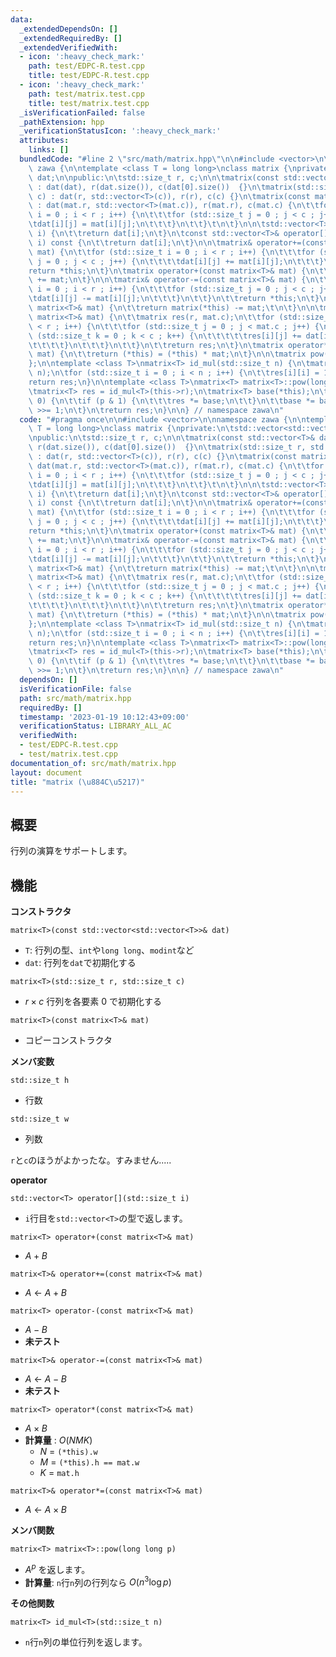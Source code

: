 ```yaml
---
data:
  _extendedDependsOn: []
  _extendedRequiredBy: []
  _extendedVerifiedWith:
  - icon: ':heavy_check_mark:'
    path: test/EDPC-R.test.cpp
    title: test/EDPC-R.test.cpp
  - icon: ':heavy_check_mark:'
    path: test/matrix.test.cpp
    title: test/matrix.test.cpp
  _isVerificationFailed: false
  _pathExtension: hpp
  _verificationStatusIcon: ':heavy_check_mark:'
  attributes:
    links: []
  bundledCode: "#line 2 \"src/math/matrix.hpp\"\n\n#include <vector>\n\nnamespace\
    \ zawa {\n\ntemplate <class T = long long>\nclass matrix {\nprivate:\n\tstd::vector<std::vector<T>>\
    \ dat;\n\npublic:\n\tstd::size_t r, c;\n\n\tmatrix(const std::vector<T>& dat)\
    \ : dat(dat), r(dat.size()), c(dat[0].size())  {}\n\tmatrix(std::size_t r, std::size_t\
    \ c) : dat(r, std::vector<T>(c)), r(r), c(c) {}\n\tmatrix(const matrix<T>& mat)\
    \ : dat(mat.r, std::vector<T>(mat.c)), r(mat.r), c(mat.c) {\n\t\tfor (std::size_t\
    \ i = 0 ; i < r ; i++) {\n\t\t\tfor (std::size_t j = 0 ; j < c ; j++) {\n\t\t\t\
    \tdat[i][j] = mat[i][j];\n\t\t\t}\n\t\t}\t\n\t}\n\n\tstd::vector<T>& operator[](std::size_t\
    \ i) {\n\t\treturn dat[i];\n\t}\n\tconst std::vector<T>& operator[](std::size_t\
    \ i) const {\n\t\treturn dat[i];\n\t}\n\n\tmatrix& operator+=(const matrix<T>&\
    \ mat) {\n\t\tfor (std::size_t i = 0 ; i < r ; i++) {\n\t\t\tfor (std::size_t\
    \ j = 0 ; j < c ; j++) {\n\t\t\t\tdat[i][j] += mat[i][j];\n\t\t\t}\n\t\t}\n\t\t\
    return *this;\n\t}\n\tmatrix operator+(const matrix<T>& mat) {\n\t\treturn matrix(*this)\
    \ += mat;\n\t}\n\n\tmatrix& operator-=(const matrix<T>& mat) {\n\t\tfor (std::size_t\
    \ i = 0 ; i < r ; i++) {\n\t\t\tfor (std::size_t j = 0 ; j < c ; j++) {\n\t\t\t\
    \tdat[i][j] -= mat[i][j];\n\t\t\t}\n\t\t}\n\t\treturn *this;\n\t}\n\tmatrix& operator-(const\
    \ matrix<T>& mat) {\n\t\treturn matrix(*this) -= mat;\t\n\t}\n\n\tmatrix operator*(const\
    \ matrix<T>& mat) {\n\t\tmatrix res(r, mat.c);\n\t\tfor (std::size_t i = 0 ; i\
    \ < r ; i++) {\n\t\t\tfor (std::size_t j = 0 ; j < mat.c ; j++) {\n\t\t\t\tfor\
    \ (std::size_t k = 0 ; k < c ; k++) {\n\t\t\t\t\tres[i][j] += dat[i][k] * mat[k][j];\n\
    \t\t\t\t}\n\t\t\t}\n\t\t}\n\t\treturn res;\n\t}\n\tmatrix operator*=(const matrix<T>&\
    \ mat) {\n\t\treturn (*this) = (*this) * mat;\n\t}\n\n\tmatrix pow(long long p);\n\
    };\n\ntemplate <class T>\nmatrix<T> id_mul(std::size_t n) {\n\tmatrix<T> res(n,\
    \ n);\n\tfor (std::size_t i = 0 ; i < n ; i++) {\n\t\tres[i][i] = 1;\n\t}\n\t\
    return res;\n}\n\ntemplate <class T>\nmatrix<T> matrix<T>::pow(long long p) {\n\
    \tmatrix<T> res = id_mul<T>(this->r);\n\tmatrix<T> base(*this);\n\twhile (p >\
    \ 0) {\n\t\tif (p & 1) {\n\t\t\tres *= base;\n\t\t}\n\t\tbase *= base;\n\t\tp\
    \ >>= 1;\n\t}\n\treturn res;\n}\n\n} // namespace zawa\n"
  code: "#pragma once\n\n#include <vector>\n\nnamespace zawa {\n\ntemplate <class\
    \ T = long long>\nclass matrix {\nprivate:\n\tstd::vector<std::vector<T>> dat;\n\
    \npublic:\n\tstd::size_t r, c;\n\n\tmatrix(const std::vector<T>& dat) : dat(dat),\
    \ r(dat.size()), c(dat[0].size())  {}\n\tmatrix(std::size_t r, std::size_t c)\
    \ : dat(r, std::vector<T>(c)), r(r), c(c) {}\n\tmatrix(const matrix<T>& mat) :\
    \ dat(mat.r, std::vector<T>(mat.c)), r(mat.r), c(mat.c) {\n\t\tfor (std::size_t\
    \ i = 0 ; i < r ; i++) {\n\t\t\tfor (std::size_t j = 0 ; j < c ; j++) {\n\t\t\t\
    \tdat[i][j] = mat[i][j];\n\t\t\t}\n\t\t}\t\n\t}\n\n\tstd::vector<T>& operator[](std::size_t\
    \ i) {\n\t\treturn dat[i];\n\t}\n\tconst std::vector<T>& operator[](std::size_t\
    \ i) const {\n\t\treturn dat[i];\n\t}\n\n\tmatrix& operator+=(const matrix<T>&\
    \ mat) {\n\t\tfor (std::size_t i = 0 ; i < r ; i++) {\n\t\t\tfor (std::size_t\
    \ j = 0 ; j < c ; j++) {\n\t\t\t\tdat[i][j] += mat[i][j];\n\t\t\t}\n\t\t}\n\t\t\
    return *this;\n\t}\n\tmatrix operator+(const matrix<T>& mat) {\n\t\treturn matrix(*this)\
    \ += mat;\n\t}\n\n\tmatrix& operator-=(const matrix<T>& mat) {\n\t\tfor (std::size_t\
    \ i = 0 ; i < r ; i++) {\n\t\t\tfor (std::size_t j = 0 ; j < c ; j++) {\n\t\t\t\
    \tdat[i][j] -= mat[i][j];\n\t\t\t}\n\t\t}\n\t\treturn *this;\n\t}\n\tmatrix& operator-(const\
    \ matrix<T>& mat) {\n\t\treturn matrix(*this) -= mat;\t\n\t}\n\n\tmatrix operator*(const\
    \ matrix<T>& mat) {\n\t\tmatrix res(r, mat.c);\n\t\tfor (std::size_t i = 0 ; i\
    \ < r ; i++) {\n\t\t\tfor (std::size_t j = 0 ; j < mat.c ; j++) {\n\t\t\t\tfor\
    \ (std::size_t k = 0 ; k < c ; k++) {\n\t\t\t\t\tres[i][j] += dat[i][k] * mat[k][j];\n\
    \t\t\t\t}\n\t\t\t}\n\t\t}\n\t\treturn res;\n\t}\n\tmatrix operator*=(const matrix<T>&\
    \ mat) {\n\t\treturn (*this) = (*this) * mat;\n\t}\n\n\tmatrix pow(long long p);\n\
    };\n\ntemplate <class T>\nmatrix<T> id_mul(std::size_t n) {\n\tmatrix<T> res(n,\
    \ n);\n\tfor (std::size_t i = 0 ; i < n ; i++) {\n\t\tres[i][i] = 1;\n\t}\n\t\
    return res;\n}\n\ntemplate <class T>\nmatrix<T> matrix<T>::pow(long long p) {\n\
    \tmatrix<T> res = id_mul<T>(this->r);\n\tmatrix<T> base(*this);\n\twhile (p >\
    \ 0) {\n\t\tif (p & 1) {\n\t\t\tres *= base;\n\t\t}\n\t\tbase *= base;\n\t\tp\
    \ >>= 1;\n\t}\n\treturn res;\n}\n\n} // namespace zawa\n"
  dependsOn: []
  isVerificationFile: false
  path: src/math/matrix.hpp
  requiredBy: []
  timestamp: '2023-01-19 10:12:43+09:00'
  verificationStatus: LIBRARY_ALL_AC
  verifiedWith:
  - test/EDPC-R.test.cpp
  - test/matrix.test.cpp
documentation_of: src/math/matrix.hpp
layout: document
title: "matrix (\u884C\u5217)"
---
```


## 概要

行列の演算をサポートします。

## 機能

**コンストラクタ**

`matrix<T>(const std::vector<std::vector<T>>& dat)`
- `T`: 行列の型、`int`や`long long`、`modint`など
- `dat`:  行列を`dat`で初期化する

`matrix<T>(std::size_t r, std::size_t c)`
- $r\times c$ 行列を各要素 $0$ で初期化する

`matrix<T>(const matrix<T>& mat)`
- コピーコンストラクタ

**メンバ変数**

`std::size_t h`
- 行数

`std::size_t w`
- 列数

`r`と`c`のほうがよかったな。すみません.....

**operator**

`std::vector<T> operator[](std::size_t i)`
- `i`行目を`std::vector<T>`の型で返します。

`matrix<T> operator+(const matrix<T>& mat)`
- $A + B$

`matrix<T>& operator+=(const matrix<T>& mat)`
- $A\ \leftarrow\  A + B$

`matrix<T> operator-(const matrix<T>& mat)`
- $A - B$
- **未テスト**

`matrix<T>& operator-=(const matrix<T>& mat)`
- $A\ \leftarrow\ A - B$
- **未テスト**

`matrix<T> operator*(const matrix<T>& mat)`
- $A\times B$
- **計算量** : $O(NMK)$
	- $N\ =$ `(*this).w`
	- $M\ =$ `(*this).h == mat.w` 
	- $K\ =$ `mat.h`

`matrix<T>& operator*=(const matrix<T>& mat)`
- $A\ \leftarrow\ A\times B$

**メンバ関数**

`matrix<T> matrix<T>::pow(long long p)`
- $A^p$ を返します。
- **計算量**: `n`行`n`列の行列なら $O(n^3\log p)$

**その他関数**

`matrix<T> id_mul<T>(std::size_t n)`
- `n`行`n`列の単位行列を返します。
